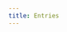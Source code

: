 ```yaml
---
title: Entries
---
```


<script setup>
import Entries from '/.vitepress/theme/components/Entries.vue';
</script>

<Entries />
